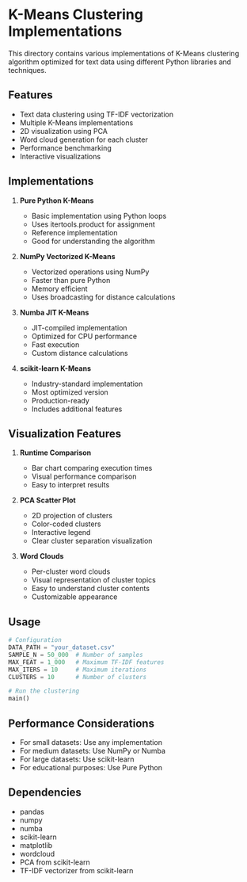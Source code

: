 # K-Means Clustering Implementations

This directory contains various implementations of K-Means clustering algorithm optimized for text data using different Python libraries and techniques.

## Features

- Text data clustering using TF-IDF vectorization
- Multiple K-Means implementations
- 2D visualization using PCA
- Word cloud generation for each cluster
- Performance benchmarking
- Interactive visualizations

## Implementations

1. **Pure Python K-Means**
   - Basic implementation using Python loops
   - Uses itertools.product for assignment
   - Reference implementation
   - Good for understanding the algorithm

2. **NumPy Vectorized K-Means**
   - Vectorized operations using NumPy
   - Faster than pure Python
   - Memory efficient
   - Uses broadcasting for distance calculations

3. **Numba JIT K-Means**
   - JIT-compiled implementation
   - Optimized for CPU performance
   - Fast execution
   - Custom distance calculations

4. **scikit-learn K-Means**
   - Industry-standard implementation
   - Most optimized version
   - Production-ready
   - Includes additional features

## Visualization Features

1. **Runtime Comparison**
   - Bar chart comparing execution times
   - Visual performance comparison
   - Easy to interpret results

2. **PCA Scatter Plot**
   - 2D projection of clusters
   - Color-coded clusters
   - Interactive legend
   - Clear cluster separation visualization

3. **Word Clouds**
   - Per-cluster word clouds
   - Visual representation of cluster topics
   - Easy to understand cluster contents
   - Customizable appearance

## Usage

```python
# Configuration
DATA_PATH = "your_dataset.csv"
SAMPLE_N = 50_000  # Number of samples
MAX_FEAT = 1_000   # Maximum TF-IDF features
MAX_ITERS = 10     # Maximum iterations
CLUSTERS = 10      # Number of clusters

# Run the clustering
main()
```

## Performance Considerations

- For small datasets: Use any implementation
- For medium datasets: Use NumPy or Numba
- For large datasets: Use scikit-learn
- For educational purposes: Use Pure Python

## Dependencies

- pandas
- numpy
- numba
- scikit-learn
- matplotlib
- wordcloud
- PCA from scikit-learn
- TF-IDF vectorizer from scikit-learn 